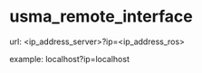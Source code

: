 usma_remote_interface
=====================


url:   \<ip_address_server\>?ip=\<ip_address_ros\>

example:   localhost?ip=localhost
